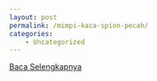 ```yaml
---
layout: post
permalink: /mimpi-kaca-spion-pecah/
categories:
    - Uncategorized
---
```


[Baca Selengkapnya](/02)